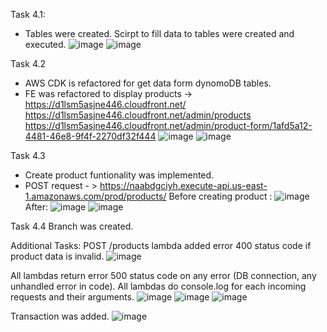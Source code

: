 Task 4.1:
- Tables were created. Scirpt to fill data to tables were created and executed. 
![image](https://github.com/user-attachments/assets/5f5578a3-b0c7-4df9-862c-e48282dff520)
![image](https://github.com/user-attachments/assets/5b7ac1a4-6f58-41cd-9aff-0c4f5f4712fd)

Task 4.2
- AWS CDK is refactored for get data form dynomoDB tables.
- FE was refactored to display products -> 
https://d1lsm5asjne446.cloudfront.net/
https://d1lsm5asjne446.cloudfront.net/admin/products
https://d1lsm5asjne446.cloudfront.net/admin/product-form/1afd5a12-4481-46e8-9f4f-2270df32f444
![image](https://github.com/user-attachments/assets/754be1b9-32f7-4e63-bfce-52715c8e043e)
![image](https://github.com/user-attachments/assets/f73bec1e-301c-42f7-a1b3-0c28e30d3f63)

Task 4.3
- Create product funtionality was implemented. 
- POST request - > https://naabdgciyh.execute-api.us-east-1.amazonaws.com/prod/products/
Before creating product : 
![image](https://github.com/user-attachments/assets/5682fc8c-336e-42b7-bfb1-f2d1248190a1)
After:
![image](https://github.com/user-attachments/assets/c442c5f4-0cfd-4369-8943-d9d6885ea117)
![image](https://github.com/user-attachments/assets/8acd68da-11c2-43be-882f-3158ac174793)

Task 4.4
Branch was created.

Additional Tasks:
POST /products lambda added error 400 status code if product data is invalid.
![image](https://github.com/user-attachments/assets/2a4c8cd8-5d15-40a5-96be-6b14e0910582)

All lambdas return error 500 status code on any error (DB connection, any unhandled error in code).
All lambdas do console.log for each incoming requests and their arguments.
![image](https://github.com/user-attachments/assets/04eab9e1-699c-4ce8-8917-6729a87202fb)
![image](https://github.com/user-attachments/assets/5732975f-2aee-4ab2-b658-64b649acb803)
![image](https://github.com/user-attachments/assets/71f7c04e-d6ba-450e-b7aa-d9744c3227d1)

Transaction was added.
![image](https://github.com/user-attachments/assets/cc41906a-62c4-4277-a737-0ddf65d92b78)
